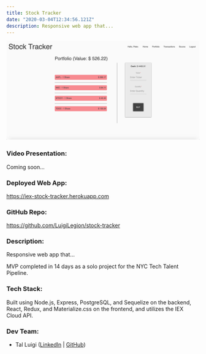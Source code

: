 ```yaml
---
title: Stock Tracker
date: "2020-03-04T12:34:56.121Z"
description: Responsive web app that...
---
```


![Stock Tracker Screenshot](./stock-tracker.png)

### Video Presentation:

Coming soon...

### Deployed Web App:

https://iex-stock-tracker.herokuapp.com

### GitHub Repo:

https://github.com/LuigiLegion/stock-tracker

### Description:

Responsive web app that...

MVP completed in 14 days as a solo project for the NYC Tech Talent Pipeline.

### Tech Stack:

Built using Node.js, Express, PostgreSQL, and Sequelize on the backend, React, Redux, and Materialize.css on the frontend, and utilizes the IEX Cloud API.

### Dev Team:

- Tal Luigi ([LinkedIn](https://www.linkedin.com/in/talluigi) | [GitHub](https://github.com/luigilegion))
